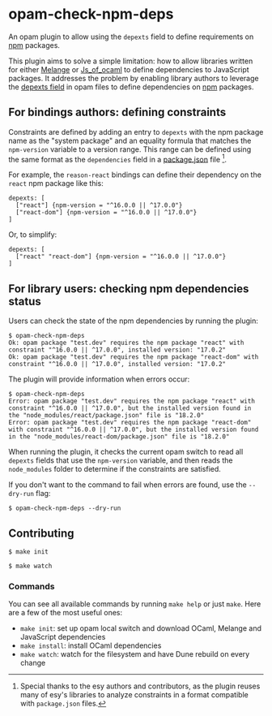 # opam-check-npm-deps

An opam plugin to allow using the `depexts` field to define requirements on
[npm](https://www.npmjs.com/) packages.

This plugin aims to solve a simple limitation: how to allow libraries written
for either [Melange](https://melange.re/) or
[Js_of_ocaml](http://ocsigen.org/js_of_ocaml) to define dependencies to
JavaScript packages. It addresses the problem by enabling library authors to
leverage the [depexts
field](https://opam.ocaml.org/doc/Manual.html#opamfield-depexts) in opam files
to define dependencies on [npm](https://www.npmjs.com/) packages.

## For bindings authors: defining constraints

Constraints are defined by adding an entry to `depexts` with the npm package
name as the "system package" and an equality formula that matches the
`npm-version` variable to a version range. This range can be defined using the
same format as the `dependencies` field in a
[package.json](https://docs.npmjs.com/cli/v8/configuring-npm/package-json#dependencies)
file [^1].

For example, the `reason-react` bindings can define their dependency on the
`react` npm package like this:

```plaintext
depexts: [
  ["react"] {npm-version = "^16.0.0 || ^17.0.0"}
  ["react-dom"] {npm-version = "^16.0.0 || ^17.0.0"}
]
```

Or, to simplify:

```plaintext
depexts: [
  ["react" "react-dom"] {npm-version = "^16.0.0 || ^17.0.0"}
]
```

## For library users: checking npm dependencies status

Users can check the state of the npm dependencies by running the plugin:

```shell
$ opam-check-npm-deps
Ok: opam package "test.dev" requires the npm package "react" with constraint "^16.0.0 || ^17.0.0", installed version: "17.0.2"
Ok: opam package "test.dev" requires the npm package "react-dom" with constraint "^16.0.0 || ^17.0.0", installed version: "17.0.2"
```

The plugin will provide information when errors occur:

```shell
$ opam-check-npm-deps
Error: opam package "test.dev" requires the npm package "react" with constraint "^16.0.0 || ^17.0.0", but the installed version found in the "node_modules/react/package.json" file is "18.2.0"
Error: opam package "test.dev" requires the npm package "react-dom" with constraint "^16.0.0 || ^17.0.0", but the installed version found in the "node_modules/react-dom/package.json" file is "18.2.0"
```

When running the plugin, it checks the current opam switch to read all `depexts`
fields that use the `npm-version` variable, and then reads the `node_modules`
folder to determine if the constraints are satisfied.

If you don't want to the command to fail when errors are found, use the
`--dry-run` flag:

```shell
$ opam-check-npm-deps --dry-run
```

## Contributing

```shell
$ make init

$ make watch
```

### Commands

You can see all available commands by running `make help` or just `make`. Here
are a few of the most useful ones:

- `make init`: set up opam local switch and download OCaml, Melange and
  JavaScript dependencies
- `make install`: install OCaml dependencies
- `make watch`: watch for the filesystem and have Dune rebuild on every change

[^1]: Special thanks to the esy authors and contributors, as the plugin reuses
    many of esy's libraries to analyze constraints in a format compatible with
    `package.json` files.
